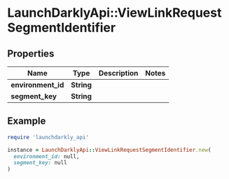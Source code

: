 # LaunchDarklyApi::ViewLinkRequestSegmentIdentifier

## Properties

| Name | Type | Description | Notes |
| ---- | ---- | ----------- | ----- |
| **environment_id** | **String** |  |  |
| **segment_key** | **String** |  |  |

## Example

```ruby
require 'launchdarkly_api'

instance = LaunchDarklyApi::ViewLinkRequestSegmentIdentifier.new(
  environment_id: null,
  segment_key: null
)
```

